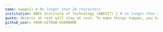 ```yaml
---
name: Swapnil # No longer than 28 characters
institution: ABES Institute of Technology (ABESIT) 🚩 # no longer than 58 characters
quote: Objects at rest will stay at rest. To make things happen, you have to do something. # no longer than 100 characters, avoid using quotes(") to guarantee the format remains the same.
github_user: YOUR-GITHUB-USERNAME
---
```

